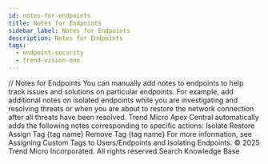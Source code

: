 ```yaml
---
id: notes-for-endpoints
title: Notes for Endpoints
sidebar_label: Notes for Endpoints
description: Notes for Endpoints
tags:
  - endpoint-security
  - trend-vision-one
---
```


/*<![CDATA[*/ $('#title').html($('meta[name=map-description]').attr('content')); /*]]>*/ Notes for Endpoints You can manually add notes to endpoints to help track issues and solutions on particular endpoints. For example, add additional notes on isolated endpoints while you are investigating and resolving threats or when you are about to restore the network connection after all threats have been resolved. Trend Micro Apex Central automatically adds the following notes corresponding to specific actions: Isolate Restore Assign Tag {tag name} Remove Tag {tag name} For more information, see Assigning Custom Tags to Users/Endpoints and Isolating Endpoints. © 2025 Trend Micro Incorporated. All rights reserved.Search Knowledge Base